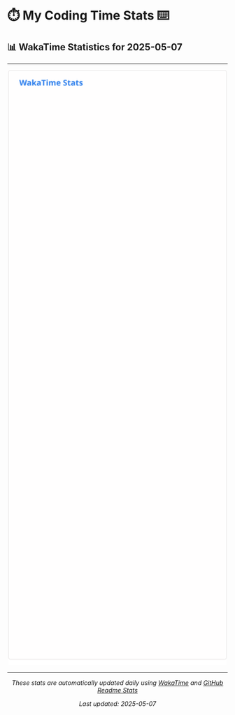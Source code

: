 # ⏱️ My Coding Time Stats ⌨️

## 📊 WakaTime Statistics for 2025-05-07

---

<div align="center">

<img src="./images/wakatime-stats-2025-05-07.svg" alt="WakaTime Stats" width="500">

</div>

---

<div align="center">

*These stats are automatically updated daily using [WakaTime](https://wakatime.com) and [GitHub Readme Stats](https://github.com/anuraghazra/github-readme-stats)*

*Last updated: 2025-05-07*
</div>
